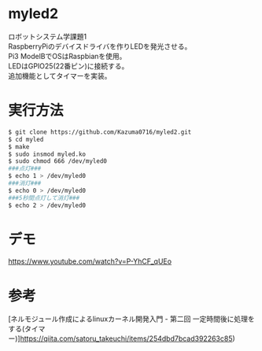 # myled2
ロボットシステム学課題1  
RaspberryPiのデバイスドライバを作りLEDを発光させる。  
Pi3 ModelBでOSはRaspbianを使用。  
LEDはGPIO25(22番ピン)に接続する。  
追加機能としてタイマーを実装。

# 実行方法
```bash
$ git clone https://github.com/Kazuma0716/myled2.git
$ cd myled
$ make
$ sudo insmod myled.ko
$ sudo chmod 666 /dev/myled0
###点灯###
$ echo 1 > /dev/myled0
###消灯###
$ echo 0 > /dev/myled0
###5秒間点灯して消灯###
$ echo 2 > /dev/myled0
```

# デモ
https://www.youtube.com/watch?v=P-YhCF_qUEo

# 参考
[ネルモジュール作成によるlinuxカーネル開発入門 - 第二回 一定時間後に処理をする(タイマー)]https://qiita.com/satoru_takeuchi/items/254dbd7bcad392263c85)
